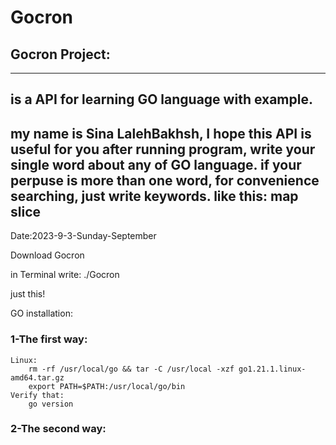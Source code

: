 # Gocron

## Gocron Project:

-------------------------------------------------------
is a API for learning GO language with example.
-------------------------------------------------------
my name is Sina LalehBakhsh, I hope this API is useful for you
after running program, write your single word about any of GO language.
if your perpuse is more than one word, for convenience searching, just write keywords.
like this:
	map slice
-------------------------------------------------------
Date:2023-9-3-Sunday-September

Download Gocron

in Terminal write:
./Gocron 

just this!


GO installation:

### 1-The first way:
	Linux:
		rm -rf /usr/local/go && tar -C /usr/local -xzf go1.21.1.linux-amd64.tar.gz
		export PATH=$PATH:/usr/local/go/bin
	Verify that:
		go version


### 2-The second way:

